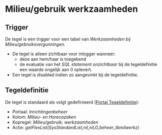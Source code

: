 # Milieu/gebruik werkzaamheden

## Trigger

De tegel is een trigger voor een tabel van *Werkzaamheden bij Milieu/gebruiksvergunningen*.

* De tegel is alleen zichtbaar voor inlogger wanneer:
  * deze aan hem/haar is toegekend
  * de evaluatie van het *SQL statement onzichtbaar* bij de tegeldefinitie een waarde ongelijk aan 0 oplevert.
* Een tegel is disabled indien zo aangevinkt bij de tegeldefinitie.

## Tegeldefinitie

De tegel is standaard als volgt gedefinieerd ([Portal Tegeldefinitie](/docs/instellen_inrichten/portaldefinitie/portal_tegel.md)):

* Portaal: *Inrichtingenbeheer*
* Kolom: *Milieu- en Horecazaken*
* Kopregel: *Milieu/gebruik; werkzaamheden*
* Actie: *getFlexList(SysStandardList,nil,nil,G,beheer_tbmilwerkz)*
